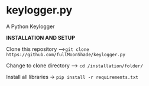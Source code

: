 # keylogger.py
A Python Keylogger 

**__INSTALLATION AND SETUP__**

Clone this repository -->```git clone https://github.com/fullMoonShade/keylogger.py```


Change to clone directory --> ```cd /installation/folder/```


Install all libraries -> ```pip install -r requirements.txt```
